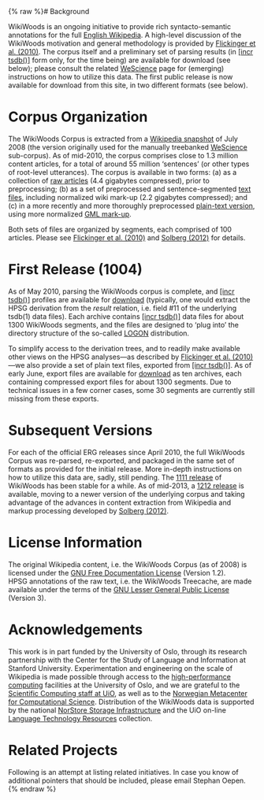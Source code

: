 {% raw %}# Background

WikiWoods is an ongoing initiative to provide rich syntacto-semantic
annotations for the full [English Wikipedia](http://en.wikipedia.org). A
high-level discussion of the WikiWoods motivation and general
methodology is provided by [Flickinger et al.
(2010)](http://www.delph-in.net/wikiwoods/lrec10.pdf). The corpus itself
and a preliminary set of parsing results (in [\[incr
tsdb()\]](http://www.delph-in.net/itsdb) form only, for the time being)
are available for download (see below); please consult the related
[WeScience](https://blog.inductorsoftware.com/docsproto/garage/WeScience) page for (emerging) instructions on how to
utilize this data. The first public release is now available for
download from this site, in two different formats (see below).

# Corpus Organization

The WikiWoods Corpus is extracted from a [Wikipedia
snapshot](http://www.delph-in.net/wescience/enwiki-20080727-pages-articles.xml.bz2)
of July 2008 (the version originally used for the manually treebanked
[WeScience](https://blog.inductorsoftware.com/docsproto/garage/WeScience) sub-corpus). As of mid-2010, the corpus comprises
close to 1.3 million content articles, for a total of around 55 million
‘sentences’ (or other types of root-level utterances). The corpus is
available in two forms: (a) as a collection of [raw
articles](http://ltr.uio.no/wikiwoods/1004/raw.tar) (4.4 gigabytes
compressed), prior to preprocessing; (b) as a set of preprocessed and
sentence-segmented [text
files](http://ltr.uio.no/wikiwoods/1010/txt.tar), including normalized
wiki mark-up (2.2 gigabytes compressed); and (c) in a more recently and
more thoroughly preprocessed [plain-text
version](http://ltr.uio.no/wikiwoods/1212/gml.tar), using more
normalized [GML mark-up](https://blog.inductorsoftware.com/docsproto/tools/ErgGml).

Both sets of files are organized by segments, each comprised of 100
articles. Please see [Flickinger et al.
(2010)](http://www.delph-in.net/wikiwoods/lrec10.pdf) and [Solberg
(2012)](https://www.duo.uio.no/handle/10852/34914) for details.

# First Release (1004)

As of May 2010, parsing the WikiWoods corpus is complete, and [\[incr
tsdb()\]](http://www.delph-in.net/itsdb) profiles are available for
[download](http://ltr.uio.no/wikiwoods/1004) (typically, one would
extract the HPSG derivation from the *result* relation, i.e. field \#11
of the underlying tsdb(1) data files). Each archive contains [\[incr
tsdb()\]](http://www.delph-in.net/itsdb) data files for about 1300
WikiWoods segments, and the files are designed to ‘plug into’ the
directory structure of the so-called [LOGON](https://blog.inductorsoftware.com/docsproto/tools/LogonTop) distribution.

To simplify access to the derivation trees, and to readily make
available other views on the HPSG analyses—as described by [Flickinger
et al. (2010)](http://www.delph-in.net/wikiwoods/lrec10.pdf)—we also
provide a set of plain text files, exported from [\[incr
tsdb()\]](http://www.delph-in.net/itsdb). As of early June, export files
are available for [download](http://ltr.uio.no/wikiwoods/1004) as ten
archives, each containing compressed export files for about 1300
segments. Due to technical issues in a few corner cases, some 30
segments are currently still missing from these exports.

# Subsequent Versions

For each of the official ERG releases since April 2010, the full
WikiWoods Corpus was re-parsed, re-exported, and packaged in the same
set of formats as provided for the initial release. More in-depth
instructions on how to utilize this data are, sadly, still pending. The
[1111 release](http://ltr.uio.no/wikiwoods/1111) of WikiWoods has been
stable for a while. As of mid-2013, a [1212
release](http://ltr.uio.no/wikiwoods/1212) is available, moving to a
newer version of the underlying corpus and taking advantage of the
advances in content extraction from Wikipedia and markup processing
developed by [Solberg
(2012)](https://www.duo.uio.no/handle/10852/34914).

# License Information

The original Wikipedia content, i.e. the WikiWoods Corpus (as of 2008)
is licensed under the [GNU Free Documentation
License](https://www.gnu.org/licenses/old-licenses/fdl-1.2.html)
(Version 1.2). HPSG annotations of the raw text, i.e. the WikiWoods
Treecache, are made available under the terms of the [GNU Lesser General
Public License](https://www.gnu.org/licenses/lgpl.html) (Version 3).

# Acknowledgements

This work is in part funded by the University of Oslo, through its
research partnership with the Center for the Study of Language and
Information at Stanford University. Experimentation and engineering on
the scale of Wikipedia is made possible through access to the
[high-performance computing](http://www.uio.no/hpc) facilities at the
University of Oslo, and we are grateful to the [Scientific Computing
staff at UiO](http://www.usit.uio.no/suf/vd), as well as to the
[Norwegian Metacenter for Computational Science](http://www.notur.no).
Distribution of the WikiWoods data is supported by the national
[NorStore Storage Infrastructure](http://www.norstore.no) and the UiO
on-line [Language Technology Resources](http://ltr.uio.no) collection.

# Related Projects

Following is an attempt at listing related initiatives. In case you know
of additional pointers that should be included, please email
Stephan Oepen.
<update date omitted for speed>{% endraw %}
